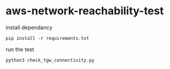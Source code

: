 # aws-network-reachability-test




install dependancy
```
pip install -r requirements.txt
```

run the test
```
python3 check_tgw_connectivity.py
```